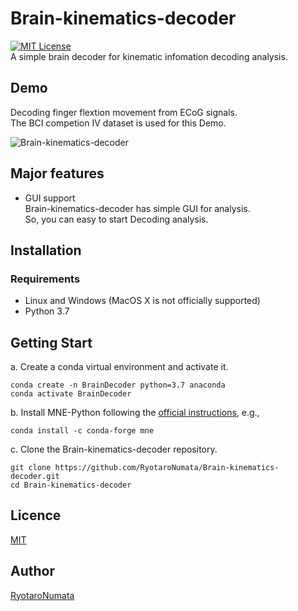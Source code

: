 # Brain-kinematics-decoder
[![MIT License](http://img.shields.io/badge/license-MIT-blue.svg?style=flat)](https://github.com/RyotaroNumata/Brain-kinematics-decoder/blob/master/LICENSE) <br>
A simple brain decoder for kinematic infomation decoding analysis.

## Demo
Decoding finger flextion movement from ECoG signals.<br>
The BCI competion Ⅳ dataset is used for this Demo. 

![Brain-kinematics-decoder](https://user-images.githubusercontent.com/60598478/74128402-70010180-4c20-11ea-825c-846e36d016f9.gif)

## Major features
- GUI support<br>
Brain-kinematics-decoder has simple GUI for analysis.<br>
So, you can easy to start Decoding analysis.

## Installation
### Requirements
- Linux and Windows (MacOS X is not officially supported)
- Python 3.7

## Getting Start
a. Create a conda virtual environment and activate it.

```shell
conda create -n BrainDecoder python=3.7 anaconda
conda activate BrainDecoder
```

b. Install MNE-Python following the [official instructions](https://anaconda.org/conda-forge/mne), e.g.,

```shell
conda install -c conda-forge mne
```

c. Clone the Brain-kinematics-decoder repository.

```shell
git clone https://github.com/RyotaroNumata/Brain-kinematics-decoder.git
cd Brain-kinematics-decoder
```

## Licence

[MIT](https://github.com/RyotaroNumata/Brain-kinematics-decoder/blob/master/LICENSE)

## Author

[RyotaroNumata](https://github.com/RyotaroNumata)
